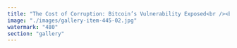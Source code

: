 ```yaml
---
title: "The Cost of Corruption: Bitcoin’s Vulnerability Exposed<br /><br />For years, Bitcoin maximalists preached unbreakable security, decentralized resilience, and untouchable integrity. But here’s the uncomfortable truth: it’s never been cheaper to compromise the network.<br /><br />At today’s rates, a coordinated 51% attack—once dismissed as “impossible”—now costs a fraction of what it did in previous cycles. Priced in BTC, the numbers reveal a chilling trajectory: as mining centralization grows, the barrier to disruption shrinks.<br /><br />The myth of Bitcoin’s untouchable security crumbles. Power in the hands of a few mining pools, a predictable attack cost, and a rigid system unable to adapt. This isn’t decentralization—it’s a ticking time bomb.<br /><br />Survival isn’t believing the narrative. Survival is understanding the game before it’s played against you.<br /><br /><br />#BitcoinZero <br />#SystemicRecalibration <br />#ExposedVulnerabilities <br />#DecentralizedSynchronization"
image: "./images/gallery-item-445-02.jpg"
watermark: "480"
section: "gallery"
---
```

